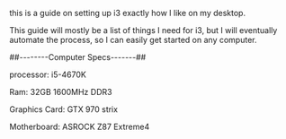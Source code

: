 this is a guide on setting up i3 exactly how I like on my desktop.

This guide will mostly be a list of things I need for i3, but I will eventually automate the process, so I can easily get started on any computer.

##--------Computer Specs-------##

processor:	i5-4670K

Ram:		32GB 1600MHz DDR3

Graphics Card:	GTX 970 strix

Motherboard:	ASROCK Z87 Extreme4



